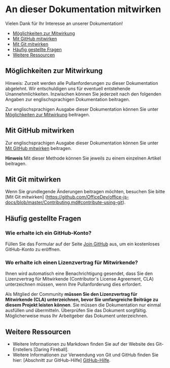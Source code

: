 # An dieser Dokumentation mitwirken

Vielen Dank für Ihr Interesse an unserer Dokumentation!

* [Möglichkeiten zur Mitwirkung](#ways-to-contribute)
* [Mit GitHub mitwirken](#contribute-using-github)
* [Mit Git mitwirken](#contribute-using-git)
* [Häufig gestellte Fragen](#faq)
* [Weitere Ressourcen](#more-resources)

## Möglichkeiten zur Mitwirkung

Hinweis: Zurzeit werden alle Pullanforderungen zu dieser Dokumentation abgelehnt. Wir entschuldigen uns für eventuell entstehende Unannehmlichkeiten. Inzwischen können Sie jederzeit nach den folgenden Angaben zur englischsprachigen Dokumentation beitragen.

Zur englischsprachigen Ausgabe dieser Dokumentation können Sie unter [Möglichkeiten zur Mitwirkung](https://github.com/OfficeDev/office-js-docs/blob/master/Contributing.md#ways-to-contribute) beitragen.


## Mit GitHub mitwirken

Zur englischsprachigen Ausgabe dieser Dokumentation können Sie unter [Mit GitHub mitwirken](https://github.com/OfficeDev/office-js-docs/blob/master/Contributing.md#contribute-using-github) beitragen.


**Hinweis** Mit dieser Methode können Sie jeweils zu einem einzelnen Artikel beitragen.


## Mit Git mitwirken

Wenn Sie grundlegende Änderungen beitragen möchten, besuchen Sie bitte [Mit Git mitwirken] (https://github.com/OfficeDev/office-js-docs/blob/master/Contributing.md#contribute-using-git).

 
## Häufig gestellte Fragen

### Wie erhalte ich ein GitHub-Konto?

Füllen Sie das Formular auf der Seite [Join GitHub](https://github.com/join) aus, um ein kostenloses GitHub-Konto zu eröffnen. 

### Wo erhalte ich einen Lizenzvertrag für Mitwirkende? 

Ihnen wird automatisch eine Benachrichtigung gesendet, dass Sie den Lizenzvertrag für Mitwirkende (Contributor's License Agreement, CLA) unterzeichnen müssen, wenn Ihre Pullanforderung dies erfordert. 

Als Mitglied der Community **müssen Sie den Lizenzvertrag für Mitwirkende (CLA) unterzeichnen, bevor Sie umfangreiche Beiträge zu diesem Projekt leisten können**. Sie müssen die Dokumentation nur einmal ausfüllen und übermitteln. Überprüfen Sie das Dokument sorgfältig. Möglicherweise muss Ihr Arbeitgeber das Dokument unterzeichnen.


## Weitere Ressourcen

* Weitere Informationen zu Markdown finden Sie auf der Website des Git-Erstellers [Daring Fireball].
* Weitere Informationen zur Verwendung von Git und GitHub finden Sie hier: [Abschnitt zur GitHub-Hilfe] [GitHub-Hilfe].

[GitHub-Homepage]: http://github.com
[GitHub-Hilfe]: http://help.github.com/
[Einrichten von Git]: http://help.github.com/win-set-up-git/
[Markdown-Homepage]: http://daringfireball.net/projects/markdown/
